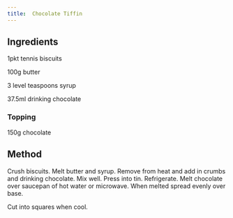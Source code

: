 ```yaml
---
title:  Chocolate Tiffin
---
```


## Ingredients

1pkt tennis biscuits

100g butter

3 level teaspoons syrup

37.5ml drinking chocolate

### Topping

150g chocolate


## Method

Crush biscuits.
Melt butter and syrup.
Remove from heat and add in crumbs and drinking chocolate.
Mix well.
Press into tin.
Refrigerate.
Melt chocolate over saucepan of hot water or microwave.
When melted spread evenly over base.

Cut into squares when cool.

